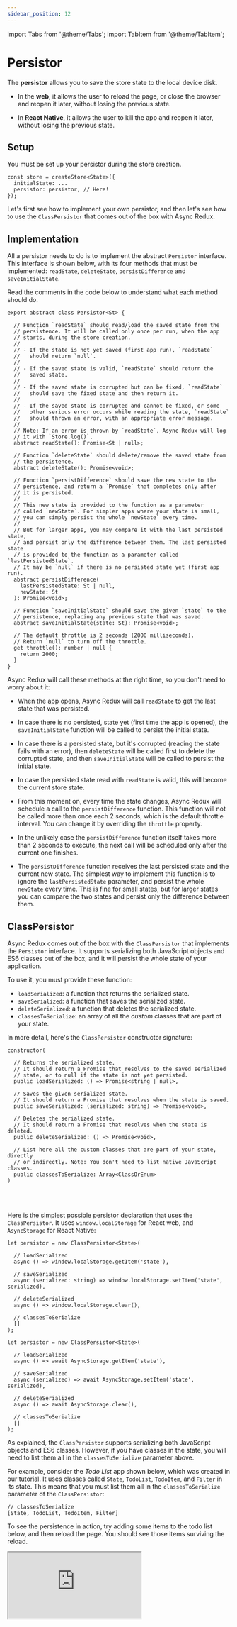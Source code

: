 ```yaml
---
sidebar_position: 12
---
```


import Tabs from '@theme/Tabs';
import TabItem from '@theme/TabItem';

# Persistor

The **persistor** allows you to save the store state to the local device disk.

- In the **web**, it allows the user to reload the page,
  or close the browser and reopen it later, without losing the previous state.

- In **React Native**, it allows the user to kill the app and reopen it later,
  without losing the previous state.

## Setup

You must be set up your persistor during the store creation.

```tsx          
const store = createStore<State>({  
  initialState: ...  
  persistor: persistor, // Here!
});        
```

Let's first see how to implement your own persistor,
and then let's see how to use the `ClassPersistor` that comes out of the box with Async Redux.

## Implementation

All a persistor needs to do is to implement the abstract `Persistor` interface.
This interface is shown below, with its four methods that must be
implemented: `readState`, `deleteState`, `persistDifference` and `saveInitialState`.

Read the comments in the code below to understand what each method should do.

```tsx
export abstract class Persistor<St> {
 
  // Function `readState` should read/load the saved state from the 
  // persistence. It will be called only once per run, when the app  
  // starts, during the store creation.
  //
  // - If the state is not yet saved (first app run), `readState`  
  //   should return `null`.
  //  
  // - If the saved state is valid, `readState` should return the 
  //   saved state.
  //
  // - If the saved state is corrupted but can be fixed, `readState`   
  //   should save the fixed state and then return it.
  //
  // - If the saved state is corrupted and cannot be fixed, or some  
  //   other serious error occurs while reading the state, `readState`   
  //   should thrown an error, with an appropriate error message.
  //
  // Note: If an error is thrown by `readState`, Async Redux will log  
  // it with `Store.log()`. 
  abstract readState(): Promise<St | null>;

  // Function `deleteState` should delete/remove the saved state from 
  // the persistence.    
  abstract deleteState(): Promise<void>;

  // Function `persistDifference` should save the new state to the 
  // persistence, and return a `Promise` that completes only after 
  // it is persisted.
  //
  // This new state is provided to the function as a parameter 
  // called `newState`. For simpler apps where your state is small, 
  // you can simply persist the whole `newState` every time. 
  //
  // But for larger apps, you may compare it with the last persisted state, 
  // and persist only the difference between them. The last persisted state 
  // is provided to the function as a parameter called `lastPersistedState`. 
  // It may be `null` if there is no persisted state yet (first app run).  
  abstract persistDifference(
    lastPersistedState: St | null,
    newState: St
  ): Promise<void>;

  // Function `saveInitialState` should save the given `state` to the 
  // persistence, replacing any previous state that was saved.  
  abstract saveInitialState(state: St): Promise<void>;

  // The default throttle is 2 seconds (2000 milliseconds). 
  // Return `null` to turn off the throttle.   
  get throttle(): number | null {
    return 2000; 
  }
}
```

Async Redux will call these methods at the right time, so you don't need to worry about it:

* When the app opens, Async Redux will call `readState` to get the last state that was persisted.

* In case there is no persisted, state yet (first time the app is opened), the `saveInitialState`
  function will be called to persist the initial state.

* In case there is a persisted state, but it's corrupted (reading the state fails with an error),
  then `deleteState` will be called first to delete the corrupted state,
  and then `saveInitialState` will be called to persist the initial state.

* In case the persisted state read with `readState` is valid, this will become the current store
  state.

* From this moment on, every time the state changes, Async Redux will schedule a call to
  the `persistDifference` function. This function will not be called more than once each 2 seconds,
  which is the default throttle interval. You can change it by overriding the `throttle` property.

* In the unlikely case the `persistDifference` function itself takes more than 2 seconds to execute,
  the next call will be scheduled only after the current one finishes.

* The `persistDifference` function receives the last persisted state and the current new state.
  The simplest way to implement this function is to ignore the `lastPersistedState` parameter,
  and persist the whole `newState` every time. This is fine for small states, but for larger states
  you can compare the two states and persist only the difference between them.

## ClassPersistor

Async Redux comes out of the box with the `ClassPersistor` that implements the `Persistor`
interface. It supports serializing both JavaScript objects and ES6 classes out of the box,
and it will persist the whole state of your application.

To use it, you must provide these function:

* `loadSerialized`: a function that returns the serialized state.
* `saveSerialized`: a function that saves the serialized state.
* `deleteSerialized`: a function that deletes the serialized state.
* `classesToSerialize`: an array of all the _custom_ classes that are part of your state.

In more detail, here's the `ClassPersistor` constructor signature:

```tsx
constructor(

  // Returns the serialized state.
  // It should return a Promise that resolves to the saved serialized 
  // state, or to null if the state is not yet persisted.
  public loadSerialized: () => Promise<string | null>,
    
  // Saves the given serialized state. 
  // It should return a Promise that resolves when the state is saved.    
  public saveSerialized: (serialized: string) => Promise<void>,
    
  // Deletes the serialized state. 
  // It should return a Promise that resolves when the state is deleted.
  public deleteSerialized: () => Promise<void>,
    
  // List here all the custom classes that are part of your state, directly 
  // or indirectly. Note: You don't need to list native JavaScript classes. 
  public classesToSerialize: Array<ClassOrEnum>
)
```

<br></br>

Here is the simplest possible persistor declaration that uses the `ClassPersistor`.
It uses `window.localStorage` for React web, and `AsyncStorage` for React Native:

<Tabs>
<TabItem value="rw" label="React">

```tsx 
let persistor = new ClassPersistor<State>(

  // loadSerialized
  async () => window.localStorage.getItem('state'),
  
  // saveSerialized
  async (serialized: string) => window.localStorage.setItem('state', serialized),
  
  // deleteSerialized
  async () => window.localStorage.clear(),
  
  // classesToSerialize
  []
);
```

</TabItem>
<TabItem value="rn" label="React Native">

```tsx
let persistor = new ClassPersistor<State>(

  // loadSerialized
  async () => await AsyncStorage.getItem('state'),
  
  // saveSerialized
  async (serialized) => await AsyncStorage.setItem('state', serialized),
  
  // deleteSerialized
  async () => await AsyncStorage.clear(),
  
  // classesToSerialize
  [] 
);
```

</TabItem>
</Tabs>

As explained, the `ClassPersistor` supports serializing both JavaScript objects and ES6 classes.
However, if you have classes in the state, you will need to list them all in
the `classesToSerialize` parameter above.

For example, consider the _Todo List_ app shown below,
which was created in our [tutorial](./category/tutorial).
It uses classes called `State`, `TodoList`, `TodoItem`, and `Filter` in its state.
This means that you must list them all in the `classesToSerialize` parameter of 
the `ClassPersistor`:

```tsx
// classesToSerialize
[State, TodoList, TodoItem, Filter]
```

To see the persistence in action,
try adding some items to the todo list below, and then reload the page.
You should see those items surviving the reload. 

<iframe
src="https://codesandbox.io/embed/sw3g2t?view=preview&module=%2Fsrc%2FApp.tsx&hidenavigation=1&fontsize=12.5&editorsize=50&previewwindow=browser&hidedevtools=1&hidenavigation=1"
style={{ width:'100%', height: '500px', borderRight:'1px solid black' }}
title="counter-async-redux-example"
sandbox="allow-forms allow-modals allow-popups allow-presentation allow-same-origin allow-scripts"
/>

